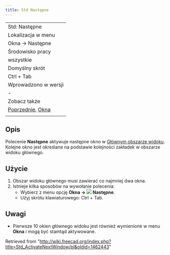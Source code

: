 ```yaml
---
title: Std Następne
---
```

|  |
| --- |
| Std: Następne |
| Lokalizacja w menu |
| Okna → Następne |
| Środowisko pracy |
| wszystkie |
| Domyślny skrót |
| Ctrl + Tab |
| Wprowadzono w wersji |
| - |
| Zobacz także |
| [Poprzednie](/Std_ActivatePrevWindow/pl "Std ActivatePrevWindow/pl"), [Okna](/Std_Windows/pl "Std Windows/pl") |
|  |

## Opis

Polecenie **Następne** aktywuje następne okno w [Głównym obszarze widoku](/Main_view_area/pl "Main view area/pl"). Kolejne okno jest określane na podstawie kolejności zakładek w obszarze widoku głównego.

## Użycie

1. Obszar widoku głównego musi zawierać co najmniej dwa okna.
2. Istnieje kilka sposobów na wywołanie polecenia:
   * Wybierz z menu opcję **Okna → ![](/images/Std_ActivateNextWindow.svg) Następne**.
   * Użyj skrótu klawiaturowego: Ctrl + Tab.

## Uwagi

* Pierwsze 10 okien głównego widoku jest również wymienione w menu **Okna** i mogą być stamtąd aktywowane.

Retrieved from "<http://wiki.freecad.org/index.php?title=Std_ActivateNextWindow/pl&oldid=1462443>"
